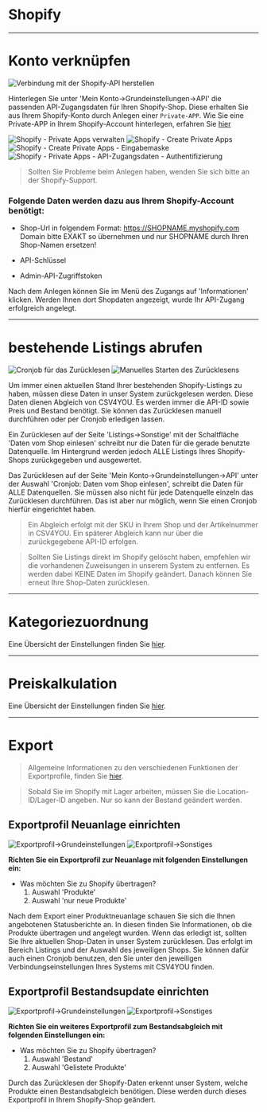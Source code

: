# Shopify

***
# Konto verknüpfen

![Verbindung mit der Shopify-API herstellen](https://data.csv4you.com/media/image/guide/interface/shopify/shopify-api-zugangsdaten-hinterlegen.png ':zoom :size=30%')

Hinterlegen Sie unter 'Mein Konto->Grundeinstellungen->API' die passenden API-Zugangsdaten für Ihren Shopify-Shop. Diese erhalten Sie aus Ihrem Shopify-Konto durch Anlegen einer `Private-APP`.
Wie Sie eine Private-APP in Ihrem Shopify-Account hinterlegen, erfahren Sie [hier](https://www.shopify.com/partners/blog/17056443-how-to-generate-a-shopify-api-token)

![Shopify - Private Apps verwalten](https://data.csv4you.com/media/image/guide/interface/shopify/shopify-restapi-token-1.jpg ':zoom :size=24%')
![Shopify - Create Private Apps](https://data.csv4you.com/media/image/guide/interface/shopify/shopify-restapi-token-2.jpg ':zoom :size=24%')
![Shopify - Create Private Apps - Eingabemaske](https://data.csv4you.com/media/image/guide/interface/shopify/shopify-restapi-token-3.jpg ':zoom :size=24%')
![Shopify - Private Apps - API-Zugangsdaten - Authentifizierung](https://data.csv4you.com/media/image/guide/interface/shopify/shopify-restapi-token-4.jpg ':zoom :size=24%')

> Sollten Sie Probleme beim Anlegen haben, wenden Sie sich bitte an der Shopify-Support.

### Folgende Daten werden dazu aus Ihrem Shopify-Account benötigt:

- Shop-Url in folgendem Format: https://SHOPNAME.myshopify.com<br>
	Domain bitte EXAKT so übernehmen und nur SHOPNAME durch Ihren Shop-Namen ersetzen!

- API-Schlüssel

- Admin-API-Zugriffstoken

Nach dem Anlegen können Sie im Menü des Zugangs auf 'Informationen' klicken. Werden Ihnen dort Shopdaten angezeigt, wurde Ihr API-Zugang erfolgreich angelegt.


***
# bestehende Listings abrufen

![Cronjob für das Zurücklesen](https://data.csv4you.com/media/image/guide/interface/shopify/shopify-einrichtung-cronjob-zuruecklesen.png ':zoom :size=30%')
![Manuelles Starten des Zurücklesens](https://data.csv4you.com/media/image/guide/interface/shopify/shopify-listings-uebersicht.png ':zoom :size=30%')

Um immer einen aktuellen Stand Ihrer bestehenden Shopify-Listings zu haben, müssen diese Daten in unser System zurückgelesen werden. Diese Daten dienen Abgleich von CSV4YOU. Es werden immer die API-ID sowie Preis und Bestand benötigt. Sie können das Zurücklesen manuell durchführen oder per Cronjob erledigen lassen.

Ein Zurücklesen auf der Seite 'Listings->Sonstige' mit der Schaltfläche 'Daten vom Shop einlesen' schreibt nur die Daten für die gerade benutzte Datenquelle. Im Hintergrund werden jedoch ALLE Listings Ihres Shopify-Shops zurückgegeben und ausgewertet.

Das Zurücklesen auf der Seite 'Mein Konto->Grundeinstellungen->API' unter der Auswahl 'Cronjob: Daten vom Shop einlesen', schreibt die Daten für ALLE Datenquellen. Sie müssen also nicht für jede Datenquelle einzeln das Zurücklesen durchführen. Das ist aber nur möglich, wenn Sie einen Cronjob hierfür eingerichtet haben.

> Ein Abgleich erfolgt mit der SKU in Ihrem Shop und der Artikelnummer in CSV4YOU. Ein späterer Abgleich kann nur über die zurückgegebene API-ID erfolgen.

> Sollten Sie Listings direkt im Shopify gelöscht haben, empfehlen wir die vorhandenen Zuweisungen in unserem System zu entfernen. Es werden dabei KEINE Daten im Shopify geändert. Danach können Sie erneut Ihre Shop-Daten zurücklesen.


***
# Kategoriezuordnung

Eine Übersicht der Einstellungen finden Sie [hier](export/categories).


***
# Preiskalkulation

Eine Übersicht der Einstellungen finden Sie [hier](export/pricecalculation).


***
# Export

> Allgemeine Informationen zu den verschiedenen Funktionen der Exportprofile, finden Sie [hier](export/interface).

> Sobald Sie im Shopify mit Lager arbeiten, müssen Sie die Location-ID/Lager-ID angeben. Nur so kann der Bestand geändert werden.

## Exportprofil Neuanlage einrichten

![Exportprofil->Grundeinstellungen](https://data.csv4you.com/media/image/guide/interface/shopify/shopify-exportprofil-neuanlage-grundeinstellungen.png ':zoom :size=30%')
![Exportprofil->Sonstiges](https://data.csv4you.com/media/image/guide/interface/shopify/shopify-exportprofil-neuanlage-sonstiges.png ':zoom :size=30%')

**Richten Sie ein Exportprofil zur Neuanlage mit folgenden Einstellungen ein:**

- Was möchten Sie zu Shopify übertragen?<br>
	1. Auswahl 'Produkte'<br>
	2. Auswahl 'nur neue Produkte'

Nach dem Export einer Produktneuanlage schauen Sie sich die Ihnen angebotenen Statusberichte an. In diesen finden Sie Informationen, ob die Produkte übertragen und angelegt wurden. Wenn das erledigt ist, sollten Sie Ihre aktuellen Shop-Daten in unser System zurücklesen. Das erfolgt im Bereich Listings und der Auswahl des jeweiligen Shops.
Sie können dafür auch einen Cronjob benutzen, den Sie unter den jeweiligen Verbindungseinstellungen Ihres Systems mit CSV4YOU finden.


## Exportprofil Bestandsupdate einrichten

![Exportprofil->Grundeinstellungen](https://data.csv4you.com/media/image/guide/interface/shopify/shopify-exportprofil-update-bestand-grundeinstellungen.png ':zoom :size=30%')
![Exportprofil->Sonstiges](https://data.csv4you.com/media/image/guide/interface/shopify/shopify-exportprofil-update-bestand-sonstiges.png ':zoom :size=30%')

**Richten Sie ein weiteres Exportprofil zum Bestandsabgleich mit folgenden Einstellungen ein:**

- Was möchten Sie zu Shopify übertragen?<br>
	1. Auswahl 'Bestand'<br>
	2. Auswahl 'Gelistete Produkte'

Durch das Zurücklesen der Shopify-Daten erkennt unser System, welche Produkte einen Bestandsabgleich benötigen. Diese werden durch dieses Exportprofil in Ihrem Shopify-Shop geändert.


